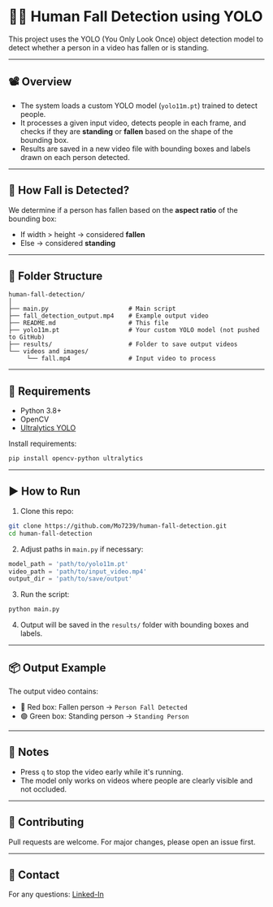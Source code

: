 # 🧍‍♂️ Human Fall Detection using YOLO

This project uses the YOLO (You Only Look Once) object detection model to detect whether a person in a video has fallen or is standing.

---

## 📽️ Overview

- The system loads a custom YOLO model (`yolo11m.pt`) trained to detect people.
- It processes a given input video, detects people in each frame, and checks if they are **standing** or **fallen** based on the shape of the bounding box.
- Results are saved in a new video file with bounding boxes and labels drawn on each person detected.

---

## 🧠 How Fall is Detected?

We determine if a person has fallen based on the **aspect ratio** of the bounding box:
- If width > height → considered **fallen**
- Else → considered **standing**

---

## 📁 Folder Structure

```
human-fall-detection/
│
├── main.py                      # Main script
├── fall_detection_output.mp4    # Example output video
├── README.md                    # This file
├── yolo11m.pt                   # Your custom YOLO model (not pushed to GitHub)
├── results/                     # Folder to save output videos
└── videos and images/
     └── fall.mp4                # Input video to process
```

---

## 🧪 Requirements

- Python 3.8+
- OpenCV
- [Ultralytics YOLO](https://docs.ultralytics.com/)

Install requirements:

```bash
pip install opencv-python ultralytics
```

---

## ▶️ How to Run

1. Clone this repo:
```bash
git clone https://github.com/Mo7239/human-fall-detection.git
cd human-fall-detection
```

2. Adjust paths in `main.py` if necessary:
```python
model_path = 'path/to/yolo11m.pt'
video_path = 'path/to/input_video.mp4'
output_dir = 'path/to/save/output'
```

3. Run the script:
```bash
python main.py
```

4. Output will be saved in the `results/` folder with bounding boxes and labels.

---

## 📦 Output Example

The output video contains:
- 🔴 Red box: Fallen person → `Person Fall Detected`
- 🟢 Green box: Standing person → `Standing Person`

---

## 📌 Notes

- Press `q` to stop the video early while it's running.
- The model only works on videos where people are clearly visible and not occluded.

---

## 🤝 Contributing

Pull requests are welcome. For major changes, please open an issue first.

---

## 📧 Contact

For any questions: [Linked-In]([https://github.com/Mo7239](https://www.linkedin.com/in/mohamed-wasef-789743233/))
